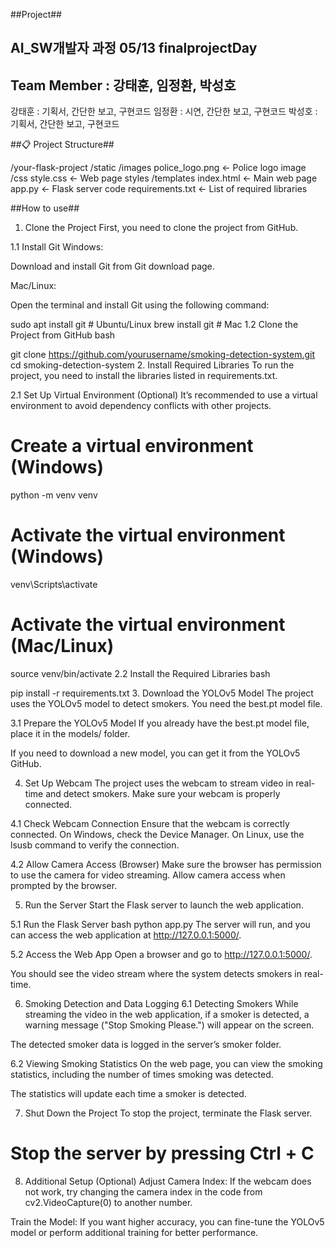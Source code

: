 ##Project##


## AI_SW개발자 과정 05/13 finalprojectDay ##
## Team Member : 강태훈, 임정환, 박성호 ##
강태훈 : 기획서, 간단한 보고, 구현코드
임정환 : 시연, 간단한 보고, 구현코드
박성호 : 기획서, 간단한 보고, 구현코드



##📋 Project Structure##

/your-flask-project
    /static
        /images
            police_logo.png   ← Police logo image
        /css
            style.css         ← Web page styles
    /templates
        index.html           ← Main web page
    app.py                    ← Flask server code
    requirements.txt          ← List of required libraries

##How to use##
1. Clone the Project
First, you need to clone the project from GitHub.

1.1 Install Git
Windows:

Download and install Git from Git download page.

Mac/Linux:

Open the terminal and install Git using the following command:


sudo apt install git  # Ubuntu/Linux
brew install git      # Mac
1.2 Clone the Project from GitHub
bash

git clone https://github.com/yourusername/smoking-detection-system.git
cd smoking-detection-system
2. Install Required Libraries
To run the project, you need to install the libraries listed in requirements.txt.

2.1 Set Up Virtual Environment (Optional)
It’s recommended to use a virtual environment to avoid dependency conflicts with other projects.


# Create a virtual environment (Windows)
python -m venv venv

# Activate the virtual environment (Windows)
venv\Scripts\activate

# Activate the virtual environment (Mac/Linux)
source venv/bin/activate
2.2 Install the Required Libraries
bash

pip install -r requirements.txt
3. Download the YOLOv5 Model
The project uses the YOLOv5 model to detect smokers. You need the best.pt model file.

3.1 Prepare the YOLOv5 Model
If you already have the best.pt model file, place it in the models/ folder.

If you need to download a new model, you can get it from the YOLOv5 GitHub.

4. Set Up Webcam
The project uses the webcam to stream video in real-time and detect smokers. Make sure your webcam is properly connected.

4.1 Check Webcam Connection
Ensure that the webcam is correctly connected. On Windows, check the Device Manager. On Linux, use the lsusb command to verify the connection.

4.2 Allow Camera Access (Browser)
Make sure the browser has permission to use the camera for video streaming. Allow camera access when prompted by the browser.

5. Run the Server
Start the Flask server to launch the web application.

5.1 Run the Flask Server
bash
python app.py
The server will run, and you can access the web application at http://127.0.0.1:5000/.

5.2 Access the Web App
Open a browser and go to http://127.0.0.1:5000/.

You should see the video stream where the system detects smokers in real-time.

6. Smoking Detection and Data Logging
6.1 Detecting Smokers
While streaming the video in the web application, if a smoker is detected, a warning message ("Stop Smoking Please.") will appear on the screen.

The detected smoker data is logged in the server’s smoker folder.

6.2 Viewing Smoking Statistics
On the web page, you can view the smoking statistics, including the number of times smoking was detected.

The statistics will update each time a smoker is detected.

7. Shut Down the Project
To stop the project, terminate the Flask server.




# Stop the server by pressing Ctrl + C
8. Additional Setup (Optional)
Adjust Camera Index: If the webcam does not work, try changing the camera index in the code from cv2.VideoCapture(0) to another number.

Train the Model: If you want higher accuracy, you can fine-tune the YOLOv5 model or perform additional training for better performance.


